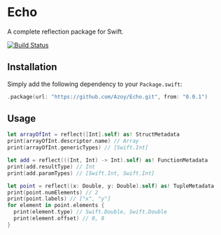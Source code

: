 # Echo

A complete reflection package for Swift.

[![Build Status](https://travis-ci.org/Azoy/Echo.svg?branch=master)](https://travis-ci.org/Azoy/Echo)

## Installation

Simply add the following dependency to your `Package.swift`:

```swift
.package(url: "https://github.com/Azoy/Echo.git", from: "0.0.1")
```

## Usage

```swift
let arrayOfInt = reflect([Int].self) as! StructMetadata
print(arrayOfInt.descriptor.name) // Array
print(arrayOfInt.genericTypes) // [Swift.Int]

let add = reflect(((Int, Int) -> Int).self) as! FunctionMetadata
print(add.resultType) // Int
print(add.paramTypes) // [Swift.Int, Swift.Int]

let point = reflect((x: Double, y: Double).self) as! TupleMetadata
print(point.numElements) // 2
print(point.labels) // ["x", "y"]
for element in point.elements {
  print(element.type) // Swift.Double, Swift.Double
  print(element.offset) // 0, 8
}
```

